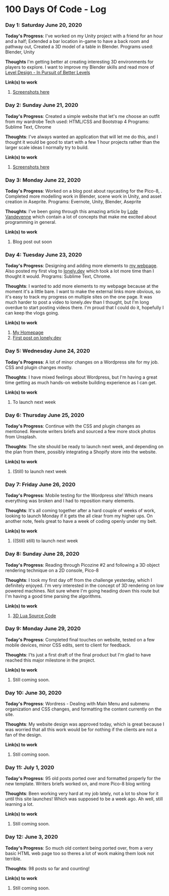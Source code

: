 # 100 Days Of Code - Log

### Day 1: Saturday June 20, 2020

**Today's Progress**: I've worked on my Unity project with a friend for an hour and a half; Extended a bar location in-game to have a back room and pathway out, Created a 3D model of a table in Blender.
Programs used: Blender, Unity

**Thoughts** I'm getting better at creating interesting 3D environments for players to explore. I want to improve my Blender skills and read more of [Level Design - In Pursuit of Better Levels](https://docs.google.com/document/d/1fAlf2MwEFTwePwzbP3try1H0aYa9kpVBHPBkyIq-caY/)

**Link(s) to work**
1. [Screenshots here](https://twitter.com/MikeCDev1/status/1274300701460447232)

### Day 2: Sunday June 21, 2020

**Today's Progress**: Created a simple website that let's me choose an outfit from my wardrobe
Tech used: HTML/CSS and Bootstrap 4
Programs: Sublime Text, Chrome

**Thoughts**: I've always wanted an application that will let me do this, and I thought it would be good to start with a few 1 hour projects rather than the larger scale ideas I normally try to build.

**Link(s) to work**
1. [Screenshots here](https://twitter.com/MikeCDev1/status/1274498171293454337)

### Day 3: Monday June 22, 2020

**Today's Progress**: Worked on a blog post about raycasting for the Pico-8, . Completed more modelling work in Blender, scene work in Unity, and asset creation in Aseprite.
Programs: Evernote, Unity, Blender, Aseprite

**Thoughts**: I've been going through this amazing article by [Lode Vandevenne](https://lodev.org/cgtutor/raycasting.html) which contain a lot of concepts that make me excited about programming in general.

**Link(s) to work**
1. Blog post out soon

### Day 4: Tuesday June 23, 2020

**Today's Progress**: Designing and adding more elements to [my webpage](https://www.mikeclark.xyz/). Also posted my first vlog to [lonely.dev](https://lonely.dev/) which took a lot more time than I thought it would.
Programs: Sublime Text, Chrome.

**Thoughts**: I wanted to add more elements to my webpage because at the moment it's a little bare. I want to make the external links more obvious, so it's easy to track my progress on multiple sites on the one page.
It was much harder to post a video to lonely.dev than I thought, but I'm long overdue to start posting videos there. I'm proud that I could do it, hopefully I can keep the vlogs going.

**Link(s) to work**
1. [My Homepage](https://www.mikeclark.xyz/)
2. [First post on lonely.dev](https://lonely.dev/video/introductions-3c99e5ce)


### Day 5: Wednesday June 24, 2020

**Today's Progress**: A lot of minor changes on a Wordpress site for my job. CSS and plugin changes mostly.

**Thoughts**: I have mixed feelings about Wordpress, but I'm having a great time getting as much hands-on website building experience as I can get.

**Link(s) to work**
1. To launch next week

### Day 6: Thursday June 25, 2020

**Today's Progress**: Continue with the CSS and plugin changes as mentioned. Rewrote writers briefs and sourced a few more stock photos from Unsplash.

**Thoughts**: The site should be ready to launch next week, and depending on the plan from there, possibly integrating a Shopify store into the website.

**Link(s) to work**
1. (Still) to launch next week

### Day 7: Friday June 26, 2020

**Today's Progress**: Mobile testing for the Wordpress site! Which means everything was broken and I had to reposition many elements.

**Thoughts**: It's all coming together after a hard couple of weeks of work, looking to launch Monday if it gets the all clear from my higher ups.
On another note, feels great to have a week of coding openly under my belt.

**Link(s) to work**
1. ((Still) still) to launch next week

### Day 8: Sunday June 28, 2020

**Today's Progress**: Reading through Picozine #2 and following a 3D object rendering technique on a 2D console, Pico-8

**Thoughts**: I took my first day off from the challenge yesterday, which I definitely enjoyed.
I'm very interested in the concept of 3D rendering on low powered machines. Not sure where I'm going heading down this route but I'm having a good time parsing the algorithms. 

**Link(s) to work**
1. [3D Lua Source Code](https://gist.github.com/Ivoah/477775d13e142b2c89ba)

### Day 9: Monday June 29, 2020

**Today's Progress**: Completed final touches on website, tested on a few mobile devices, minor CSS edits, sent to client for feedback.

**Thoughts**: I'ts just a first draft of the final product but I'm glad to have reached this major milestone in the project.

**Link(s) to work**
1. Still coming soon.

### Day 10: June 30, 2020

**Today's Progress**: Wordress - Dealing with Main Menu and submenu organization and CSS changes, and formatting the content currently on the site.

**Thoughts**: My website design was approved today, which is great because I was worried that all this work would be for nothing if the clients are not a fan of the design.

**Link(s) to work**
1. Still coming soon.

### Day 11: July 1, 2020

**Today's Progress**: 95 old posts ported over and formatted properly for the new template. Writers briefs worked on, and more Pico-8 blog writing

**Thoughts**: Been working very hard at my job lately, not a lot to show for it until this site launches! Which was supposed to be a week ago. Ah well, still learning a lot.

**Link(s) to work**
1. Still coming soon.

### Day 12: June 3, 2020

**Today's Progress**: So much old content being ported over, from a very basic HTML web page too so theres a lot of work making them look not terrible.

**Thoughts**: 98 posts so far and counting!

**Link(s) to work**
1. Still coming soon.
